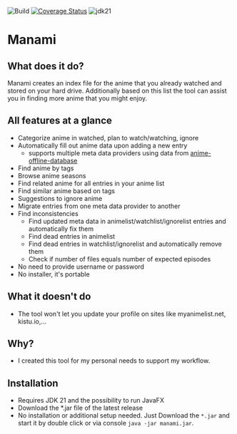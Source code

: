 ![Build](https://github.com/manami-project/manami/actions/workflows/build.yml/badge.svg) [![Coverage Status](https://coveralls.io/repos/github/manami-project/manami/badge.svg)](https://coveralls.io/github/manami-project/manami) ![jdk21](https://img.shields.io/badge/jdk-21-informational)
# Manami

## What does it do?
Manami creates an index file for the anime that you already watched and stored on your hard drive. Additionally based on this list the tool can assist you in finding more anime that you might enjoy.

## All features at a glance
* Categorize anime in watched, plan to watch/watching, ignore
* Automatically fill out anime data upon adding a new entry
  * supports multiple meta data providers using data from [anime-offline-database](https://github.com/manami-project/anime-offline-database)
* Find anime by tags
* Browse anime seasons
* Find related anime for all entries in your anime list
* Find similar anime based on tags
* Suggestions to ignore anime
* Migrate entries from one meta data provider to another
* Find inconsistencies
  * Find updated meta data in animelist/watchlist/ignorelist entries and automatically fix them
  * Find dead entries in animelist
  * Find dead entries in watchlist/ignorelist and automatically remove them
  * Check if number of files equals number of expected episodes
* No need to provide username or password
* No installer, it's portable

## What it doesn't do
* The tool won't let you update your profile on sites like myanimelist.net, kistu.io,...

## Why?
* I created this tool for my personal needs to support my workflow.

## Installation
* Requires JDK 21 and the possibility to run JavaFX
* Download the *.jar file of the latest release
* No installation or additional setup needed. Just Download the `*.jar` and start it by double click or via console `java -jar manami.jar`.
